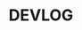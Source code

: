 ---
layout: list
title: DEVLOG
slug: devlog
menu: true
submenu: true
order: 3
description: >
  개발 일지.
---